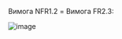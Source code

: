 Вимога NFR1.2 = Вимога FR2.3:

![image](https://github.com/oleksandrblazhko/ai-213-fokin/assets/79007252/58f887b2-f495-4d51-9682-38d6afd3f17a)
